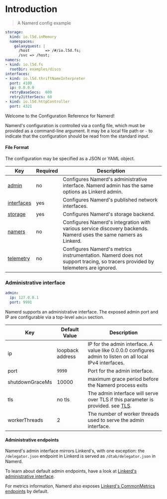 # Introduction

> A Namerd config example

```yaml
storage:
  kind: io.l5d.inMemory
  namespaces:
    galaxyquest: |
      /host       => /#/io.l5d.fs;
      /svc => /host;
namers:
- kind: io.l5d.fs
  rootDir: examples/disco
interfaces:
- kind: io.l5d.thriftNameInterpreter
  port: 4100
  ip: 0.0.0.0
  retryBaseSecs:  600
  retryJitterSecs: 60
- kind: io.l5d.httpController
  port: 4321
```

Welcome to the Configuration Reference for Namerd!

Namerd's configuration is controlled via a config file, which must be provided
as a command-line argument. It may be a local file path or `-` to
indicate that the configuration should be read from the standard input.

#### File Format

The configuration may be specified as a JSON or YAML object.

Key | Required | Description
--- | -------- | -----------
[admin](#administrative-interface) | no | Configures Namerd's administrative interface. Namerd admin has the same options as Linkerd admin.
[interfaces](#interfaces) | yes | Configures Namerd's published network interfaces.
[storage](#storage) | yes | Configures Namerd's storage backend.
[namers](https://linkerd.io/config/head/linkerd#namers) | no | Configures Namerd's integration with various service discovery backends. Namerd uses the same namers as Linkerd.
[telemetry](https://linkerd.io/config/head/linkerd#telemetry) | no | Configures Namerd's metrics instrumentation. Namerd does not support tracing, so tracers provided by telemeters are ignored.

### Administrative interface

```yaml
admin:
  ip: 127.0.0.1
  port: 9991
```

Namerd supports an administrative interface. The exposed admin port and
IP are configurable via a top-level `admin` section.

Key | Default Value | Description
--- | ------------- | -----------
ip | loopback address | IP for the admin interface. A value like 0.0.0.0 configures admin to listen on all local IPv4 interfaces.
port | `9990` | Port for the admin interface.
shutdownGraceMs | 10000 | maximum grace period before the Namerd process exits
tls | no tls | The admin interface will serve over TLS if this parameter is provided. see [TLS](#server-tls).
workerThreads | 2 | The number of worker threads used to serve the admin interface.

#### Administrative endpoints

Namerd's admin interface mirrors Linkerd's, with one exception: the
`/delegator.json` endpoint in Linkerd is served as `/dtab/delegator.json` in
Namerd.

To learn about default admin endpoints, have a look at
[Linkerd's administrative interface](https://linkerd.io/config/head/linkerd/index.html#administrative-interface).

For metrics information, Namerd also exposes
[Linkerd's CommonMetrics endpoints](https://linkerd.io/config/head/linkerd/index.html#commonmetrics)
by default.
